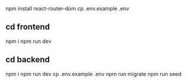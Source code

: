 <!-- # Frontend
Her kan du placere filerne til din frontend -->

npm install react-router-dom
cp .env.example .env


## cd frontend
npm i
npm run dev

## cd backend
npm i
npm run dev
cp .env.example .env
npm run migrate
npm run seed